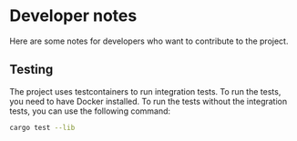# Developer notes

Here are some notes for developers who want to contribute to the project.

## Testing

The project uses testcontainers to run integration tests. To run the tests, you need to have Docker installed. To run the tests without
the integration tests, you can use the following command:

```bash
cargo test --lib
```
